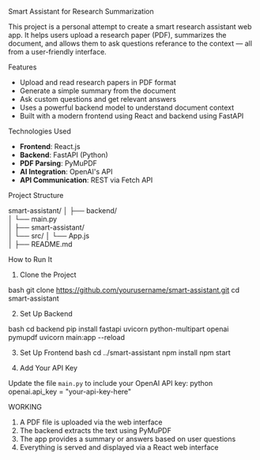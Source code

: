Smart Assistant for Research Summarization

This project is a personal attempt to create a smart research assistant web app. It helps users upload a research paper (PDF), summarizes the document, and allows them to ask questions referance to the context — all from a user-friendly interface.

Features

- Upload and read research papers in PDF format
- Generate a simple summary from the document
- Ask custom questions and get relevant answers
- Uses a powerful backend model to understand document context
- Built with a modern frontend using React and backend using FastAPI

Technologies Used

- **Frontend**: React.js
- **Backend**: FastAPI (Python)
- **PDF Parsing**: PyMuPDF
- **AI Integration**: OpenAI's API
- **API Communication**: REST via Fetch API

Project Structure

smart-assistant/
│
├── backend/                 
│   └── main.py             
│
├── smart-assistant/        
│   └── src/
│       └── App.js           
│
├── README.md

How to Run It

1. Clone the Project

bash
git clone https://github.com/yourusername/smart-assistant.git
cd smart-assistant

2. Set Up Backend
   
bash
cd backend
pip install fastapi uvicorn python-multipart openai pymupdf
uvicorn main:app --reload

3. Set Up Frontend
bash
cd ../smart-assistant
npm install
npm start

4. Add Your API Key

Update the file `main.py` to include your OpenAI API key:
python
openai.api_key = "your-api-key-here"

WORKING

1. A PDF file is uploaded via the web interface
2. The backend extracts the text using PyMuPDF
3. The app provides a summary or answers based on user questions
4. Everything is served and displayed via a React web interface



